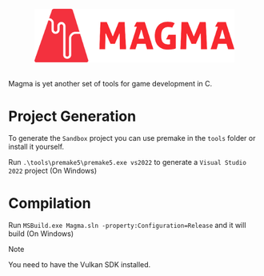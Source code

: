 <p align="center">
  <img width="400" src="content/logo.png">
</p>

<br>
Magma is yet another set of tools for game development in C.

# Project Generation
To generate the `Sandbox` project you can use premake in the `tools` folder or install it yourself.

Run ```.\tools\premake5\premake5.exe vs2022``` to generate a `Visual Studio 2022` project (On Windows)

# Compilation
Run ```MSBuild.exe Magma.sln -property:Configuration=Release``` and it will build (On Windows)

> [!NOTE]
> You need to have the Vulkan SDK installed.
